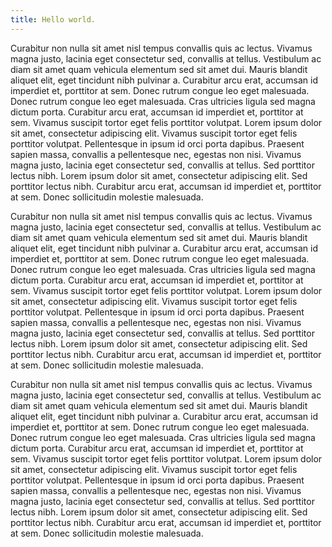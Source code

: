 ```yaml
---
title: Hello world.
---
```


Curabitur non nulla sit amet nisl tempus convallis quis ac lectus. Vivamus magna justo, lacinia eget consectetur sed, convallis at tellus. Vestibulum ac diam sit amet quam vehicula elementum sed sit amet dui. Mauris blandit aliquet elit, eget tincidunt nibh pulvinar a. Curabitur arcu erat, accumsan id imperdiet et, porttitor at sem. Donec rutrum congue leo eget malesuada. Donec rutrum congue leo eget malesuada. Cras ultricies ligula sed magna dictum porta. Curabitur arcu erat, accumsan id imperdiet et, porttitor at sem. Vivamus suscipit tortor eget felis porttitor volutpat. Lorem ipsum dolor sit amet, consectetur adipiscing elit. Vivamus suscipit tortor eget felis porttitor volutpat. Pellentesque in ipsum id orci porta dapibus. Praesent sapien massa, convallis a pellentesque nec, egestas non nisi. Vivamus magna justo, lacinia eget consectetur sed, convallis at tellus. Sed porttitor lectus nibh. Lorem ipsum dolor sit amet, consectetur adipiscing elit. Sed porttitor lectus nibh. Curabitur arcu erat, accumsan id imperdiet et, porttitor at sem. Donec sollicitudin molestie malesuada.

Curabitur non nulla sit amet nisl tempus convallis quis ac lectus. Vivamus magna justo, lacinia eget consectetur sed, convallis at tellus. Vestibulum ac diam sit amet quam vehicula elementum sed sit amet dui. Mauris blandit aliquet elit, eget tincidunt nibh pulvinar a. Curabitur arcu erat, accumsan id imperdiet et, porttitor at sem. Donec rutrum congue leo eget malesuada. Donec rutrum congue leo eget malesuada. Cras ultricies ligula sed magna dictum porta. Curabitur arcu erat, accumsan id imperdiet et, porttitor at sem. Vivamus suscipit tortor eget felis porttitor volutpat. Lorem ipsum dolor sit amet, consectetur adipiscing elit. Vivamus suscipit tortor eget felis porttitor volutpat. Pellentesque in ipsum id orci porta dapibus. Praesent sapien massa, convallis a pellentesque nec, egestas non nisi. Vivamus magna justo, lacinia eget consectetur sed, convallis at tellus. Sed porttitor lectus nibh. Lorem ipsum dolor sit amet, consectetur adipiscing elit. Sed porttitor lectus nibh. Curabitur arcu erat, accumsan id imperdiet et, porttitor at sem. Donec sollicitudin molestie malesuada.

Curabitur non nulla sit amet nisl tempus convallis quis ac lectus. Vivamus magna justo, lacinia eget consectetur sed, convallis at tellus. Vestibulum ac diam sit amet quam vehicula elementum sed sit amet dui. Mauris blandit aliquet elit, eget tincidunt nibh pulvinar a. Curabitur arcu erat, accumsan id imperdiet et, porttitor at sem. Donec rutrum congue leo eget malesuada. Donec rutrum congue leo eget malesuada. Cras ultricies ligula sed magna dictum porta. Curabitur arcu erat, accumsan id imperdiet et, porttitor at sem. Vivamus suscipit tortor eget felis porttitor volutpat. Lorem ipsum dolor sit amet, consectetur adipiscing elit. Vivamus suscipit tortor eget felis porttitor volutpat. Pellentesque in ipsum id orci porta dapibus. Praesent sapien massa, convallis a pellentesque nec, egestas non nisi. Vivamus magna justo, lacinia eget consectetur sed, convallis at tellus. Sed porttitor lectus nibh. Lorem ipsum dolor sit amet, consectetur adipiscing elit. Sed porttitor lectus nibh. Curabitur arcu erat, accumsan id imperdiet et, porttitor at sem. Donec sollicitudin molestie malesuada.


